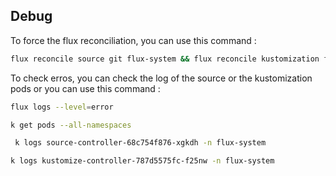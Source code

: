 
## Debug

To force the flux reconciliation, you can use this command :
```bash
flux reconcile source git flux-system && flux reconcile kustomization flux-system
```

To check erros, you can check the log of the source or the kustomization pods or you can use this command :
```bash
flux logs --level=error
```

```bash
k get pods --all-namespaces
```

```bash
 k logs source-controller-68c754f876-xgkdh -n flux-system
```

```bash
k logs kustomize-controller-787d5575fc-f25nw -n flux-system
```